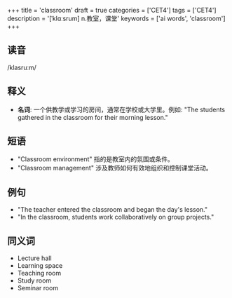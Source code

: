 +++
title = 'classroom'
draft = true
categories = ['CET4']
tags = ['CET4']
description = '[ˈklɑːsrum] n.教室，课堂'
keywords = ['ai words', 'classroom']
+++

## 读音
/klasruːm/

## 释义
- **名词**: 一个供教学或学习的房间，通常在学校或大学里。例如: "The students gathered in the classroom for their morning lesson."

## 短语
- "Classroom environment" 指的是教室内的氛围或条件。
- "Classroom management" 涉及教师如何有效地组织和控制课堂活动。

## 例句
- "The teacher entered the classroom and began the day's lesson."
- "In the classroom, students work collaboratively on group projects."

## 同义词
- Lecture hall
- Learning space
- Teaching room
- Study room
- Seminar room
